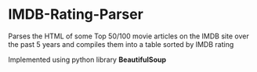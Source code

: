 # IMDB-Rating-Parser
Parses the HTML of some Top 50/100 movie articles on the IMDB site over the past 5 years and compiles them into a table sorted by IMDB rating

Implemented using python library **BeautifulSoup**
